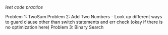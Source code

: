 _*leet code practice*_

Problem 1: TwoSum
Problem 2: Add Two Numbers - Look up different ways to guard clause other than switch statements and err check (okay if there is no optimization here)
Problem 3: Binary Search
